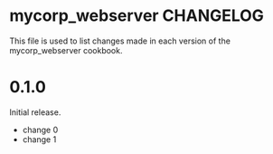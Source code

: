 # mycorp_webserver CHANGELOG

This file is used to list changes made in each version of the mycorp_webserver cookbook.

# 0.1.0

Initial release.

- change 0
- change 1

